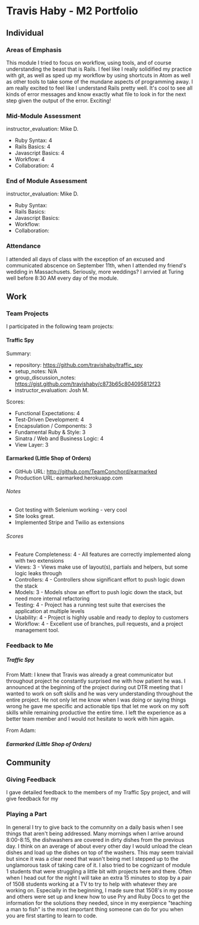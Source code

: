 # Travis Haby - M2 Portfolio

## Individual

### Areas of Emphasis

This module I tried to focus on workflow, using tools, and of course understanding the beast that is Rails. I feel like I really solidified my practice with git, as well as sped up my workflow by using shortcuts in Atom as well as other tools to take some of the mundane aspects of programming away. I am really excited to feel like I understand Rails pretty well. It's cool to see all kinds of error messages and know exactly what file to look in for the next step given the output of the error. Exciting!

### Mid-Module Assessment

instructor_evaluation: Mike D.
* Ruby Syntax: 4
* Rails Basics: 4
* Javascript Basics: 4
* Workflow: 4
* Collaboration: 4

### End of Module Assessment

instructor_evaluation: Mike D.
* Ruby Syntax: 
* Rails Basics: 
* Javascript Basics: 
* Workflow: 
* Collaboration: 

### Attendance

I attended all days of class with the exception of an excused and communicated abscence on September 11th, when I attended my friend's wedding in Massachusets. Seriously, more weddings? I arrvied at Turing well before 8:30 AM every day of the module.

## Work

### Team Projects

I participated in the following team projects:

#### Traffic Spy

Summary:
  * repository: https://github.com/travishaby/traffic_spy
  * setup_notes: N/A
  * group_discussion_notes: https://gist.github.com/travishaby/c873b65c804095812f23
  * instructor_evaluation: Josh M.

Scores:
  * Functional Expectations: 4
  * Test-Driven Development: 4
  * Encapsulation / Components: 3
  * Fundamental Ruby & Style: 3
  * Sinatra / Web and Business Logic: 4
  * View Layer: 3
  
#### Earmarked (Little Shop of Orders)

* GitHub URL: http://github.com/TeamConchord/earmarked
* Production URL: earmarked.herokuapp.com

###### Notes

* Got testing with Selenium working - very cool
* Site looks great.
* Implemented Stripe and Twilio as extensions

###### Scores

* Feature Completeness:  4 - All features are correctly implemented along with two extensions
* Views:  3 - Views make use of layout(s), partials and helpers, but some logic leaks through
* Controllers:  4 - Controllers show significant effort to push logic down the stack
* Models:  3 - Models show an effort to push logic down the stack, but need more internal refactoring
* Testing:  4 - Project has a running test suite that exercises the application at multiple levels
* Usability:  4 - Project is highly usable and ready to deploy to customers
* Workflow:  4 - Excellent use of branches, pull requests, and a project management tool.

### Feedback to Me

##### Traffic Spy
From Matt:
  I knew that Travis was already a great communicator but throughout project he constantly surprised me with how patient he was. I announced at the beginning of the project during out DTR meeting that I wanted to work on soft skills and he was very understanding throughout the entire project. He not only let me know when I was doing or saying things wrong he gave me specific and actionable tips that let me work on my soft skills while remaining productive the entire time. I left the experience as a better team member and I would not hesitate to work with him again.
  
From Adam:

##### Earmarked (Little Shop of Orders)

## Community

### Giving Feedback

I gave detailed feedback to the members of my Traffic Spy project, and will give feedback for my 

### Playing a Part

In general I try to give back to the comunnity on a daily basis when I see things that aren't being addressed. Many mornings when I arrive around 8:00-8:15, the dishwashers are covered in dirty dishes from the previous day. I think on an average of about every other day I would unload the clean dishes and load up the dishes on top of the washers. This may seem traiviail but since it was a clear need that wasn't being met I stepped up to the unglamorous task of taking care of it. I also tried to be cognizant of module 1 students that were struggling a little bit with projects here and there. Often when I head out for the night I will take an extra 15 minutes to stop by a pair of 1508 students working at a TV to try to help with whatever they are working on. Especially in the beginning, I made sure that 1508's in my posse and others were set up and knew how to use Pry and Ruby Docs to get the information for the solutions they needed, since in my exerpience "teaching a man to fish" is the most important thing someone can do for you when you are first starting to learn to code.
